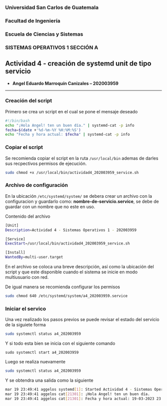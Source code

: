 ### **Universidad San Carlos de Guatemala**
### **Facultad de Ingeniería**
### **Escuela de Ciencias y Sistemas**
### **SISTEMAS OPERATIVOS 1 SECCIÓN A**

## **Actividad 4 - creación de systemd unit de tipo servicio**

- **Angel Eduardo Marroquín Canizales – 202003959**

---

### **Creación del script**
Primero se crea un script en el cual se pone el mensaje deseado
```bash
#!/bin/bash
echo "¡Hola Angel! ten un buen día." | systemd-cat -p info
fecha=$(date +'%d-%m-%Y %H:%M:%S') 
echo "Fecha y hora actual: $fecha" | systemd-cat -p info
```

### **Copiar el script**
Se recomienda copiar el script en la ruta `/usr/local/bin` ademas de darles sus recpectivos permisos de ejecución.
```bash
sudo chmod +x /usr/local/bin/actividad4_202003959_service.sh
```

### **Archivo de configuración**
En la ubicación `/etc/systemd/system/` se debera crear un archivo con la configuracion y guardarlo como: **nombre-de-servicio.service**, se debe de guardar con un nombre que no este en uso.  

Contenido del archivo
```bash
[Unit]
Description=Actividad 4 - Sistemas Operativos 1 - 202003959

[Service]
ExecStart=/usr/local/bin/actividad4_202003959_service.sh

[Install]
WantedBy=multi-user.target
```
En el archivo se coloca una breve descripción, así como la ubicación del script y que este disponible cuando el sistema se inicie en modo multiusuario con red.  

De igual manera se recomienda configurar los permisos
```bash
sudo chmod 640 /etc/systemd/system/a4_202003959.service
```

### **Iniciar el servico**
Una vez realizado los pasos previos se puede revisar el estado del servicio de la siguiete forma
```bash
sudo systemctl status a4_202003959
```

Y si todo esta bien se inicia con el siguiente comando
```
sudo systemctl start a4_202003959
```
Luego se realiza nuevamente
```bash
sudo systemctl status a4_202003959
```
Y se obtendra una salida como la siguiente

```bash
mar 19 23:49:41 aggelos systemd[1]: Started Actividad 4 - Sistemas Operativos 1 - 202003959.
mar 19 23:49:41 aggelos cat[21301]: ¡Hola Angel! ten un buen día.
mar 19 23:49:41 aggelos cat[21301]: Fecha y hora actual: 19-03-2023 23:49:41
```